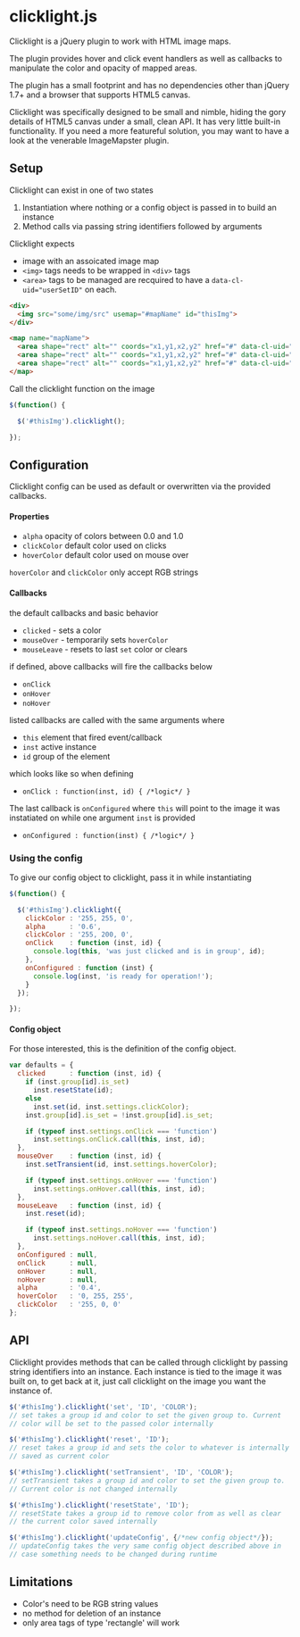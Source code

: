 # clicklight.js

Clicklight is a jQuery plugin to work with HTML image maps.

The plugin provides hover and click event handlers as well as
callbacks to manipulate the color and opacity of mapped areas.

The plugin has a small footprint and has no dependencies other than
jQuery 1.7+ and a browser that supports HTML5 canvas.

Clicklight was specifically designed to be small and nimble, hiding
the gory details of HTML5 canvas under a small, clean API. It has very
little built-in functionality. If you need a more featureful solution,
you may want to have a look at the venerable ImageMapster plugin.

## Setup

Clicklight can exist in one of two states

1. Instantiation where nothing or a config object is passed in to
build an instance
2. Method calls via passing string identifiers followed by arguments

Clicklight expects

* image with an assoicated image map
* `<img>` tags needs to be wrapped in `<div>` tags
* `<area>` tags to be managed are recquired to have a
  `data-cl-uid="userSetID"` on each.

```html
<div>
  <img src="some/img/src" usemap="#mapName" id="thisImg">
</div>

<map name="mapName">
  <area shape="rect" alt="" coords="x1,y1,x2,y2" href="#" data-cl-uid="1" title="example">
  <area shape="rect" alt="" coords="x1,y1,x2,y2" href="#" data-cl-uid="2" title="example">
  <area shape="rect" alt="" coords="x1,y1,x2,y2" href="#" data-cl-uid="2" title="example">
</map>
```
Call the clicklight function on the image

```javascript
$(function() {

  $('#thisImg').clicklight();

});
```

## Configuration

Clicklight config can be used as default or overwritten via the
provided callbacks.

#### Properties

* `alpha` opacity of colors between 0.0 and 1.0
* `clickColor` default color used on clicks
* `hoverColor` default color used on mouse over

`hoverColor` and `clickColor` only accept RGB strings

#### Callbacks

the default callbacks and basic behavior
* `clicked`    - sets a color
* `mouseOver`  - temporarily sets `hoverColor`
* `mouseLeave` - resets to last `set` color or clears

if defined, above callbacks will fire the callbacks below
* `onClick`
* `onHover`
* `noHover`

listed callbacks are called with the same arguments where
* `this` element that fired event/callback
* `inst` active instance
* `id` group of the element

which looks like so when defining
* `onClick : function(inst, id) { /*logic*/ }`

The last callback is `onConfigured` where `this` will point to the
image it was instatiated on while one argument `inst` is provided
* `onConfigured : function(inst) { /*logic*/ }`

### Using the config

To give our config object to clicklight, pass it in while
instantiating

```javascript
$(function() {

  $('#thisImg').clicklight({
    clickColor : '255, 255, 0',
	alpha      : '0.6',
	clickColor : '255, 200, 0',
	onClick    : function (inst, id) {
	  console.log(this, 'was just clicked and is in group', id);
	},
	onConfigured : function (inst) {
	  console.log(inst, 'is ready for operation!');
	}
  });

});
```

#### Config object

For those interested, this is the definition of the config object.

```javascript
var defaults = {
  clicked      : function (inst, id) {
    if (inst.group[id].is_set)
      inst.resetState(id);
    else
      inst.set(id, inst.settings.clickColor);
    inst.group[id].is_set = !inst.group[id].is_set;

    if (typeof inst.settings.onClick === 'function')
      inst.settings.onClick.call(this, inst, id);
  },
  mouseOver    : function (inst, id) {
    inst.setTransient(id, inst.settings.hoverColor);

    if (typeof inst.settings.onHover === 'function')
      inst.settings.onHover.call(this, inst, id);
  },
  mouseLeave   : function (inst, id) {
    inst.reset(id);

    if (typeof inst.settings.noHover === 'function')
      inst.settings.noHover.call(this, inst, id);
  },
  onConfigured : null,
  onClick      : null,
  onHover      : null,
  noHover      : null,
  alpha        : '0.4',
  hoverColor   : '0, 255, 255',
  clickColor   : '255, 0, 0'
};
```

## API

Clicklight provides methods that can be called through clicklight by
passing string identifiers into an instance.  Each instance is tied to
the image it was built on, to get back at it, just call clicklight on
the image you want the instance of.

```javascript
$('#thisImg').clicklight('set', 'ID', 'COLOR');
// set takes a group id and color to set the given group to. Current
// color will be set to the passed color internally

$('#thisImg').clicklight('reset', 'ID');
// reset takes a group id and sets the color to whatever is internally
// saved as current color

$('#thisImg').clicklight('setTransient', 'ID', 'COLOR');
// setTransient takes a group id and color to set the given group to.
// Current color is not changed internally

$('#thisImg').clicklight('resetState', 'ID');
// resetState takes a group id to remove color from as well as clear
// the current color saved internally

$('#thisImg').clicklight('updateConfig', {/*new config object*/});
// updateConfig takes the very same config object described above in
// case something needs to be changed during runtime
```

## Limitations

* Color's need to be RGB string values
* no method for deletion of an instance
* only area tags of type 'rectangle' will work
